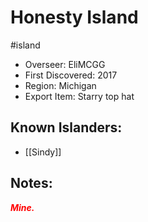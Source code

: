 # Honesty Island
#island
- Overseer: EliMCGG
- First Discovered: 2017
- Region: Michigan
- Export Item: Starry top hat

## Known Islanders:
- [[Sindy]]

## Notes: 


<span style="color: red;font-weight: bold;font-style: italic;">Mine.</span>






